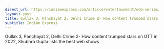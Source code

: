```yaml
---
direct_url: https://indianexpress.com/article/entertainment/web-series/best-web-shows-2022-shubhra-gupta-gullak-3-panchayat-2-delhi-crime-2-8339964/
layout: post
title: Gullak 3, Panchayat 2, Delhi Crime 2- How content trumped stars on OTT in 2022, Shubhra Gupta lists the best web shows
subtitle: Indian Express
---
```


Gullak 3, Panchayat 2, Delhi Crime 2- How content trumped stars on OTT in 2022, Shubhra Gupta lists the best web shows